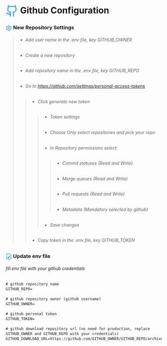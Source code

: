 # <img style="vertical-align: middle;height:40px; width:40px;" src="https://raw.githubusercontent.com/bxyteam/satellite-test/refs/heads/main/docs/images/github.png"> Github Configuration


### <img style="vertical-align: middle;height:20px; width:20px;"  src="https://raw.githubusercontent.com/bxyteam/satellite-test/refs/heads/main/docs/images/settings.png"> New Repository Settings


> * ###### Add user name in the .env file, key GITHUB_OWNER 
> * ###### Create a new repository
> * ###### Add repository name in the .env file, key GITHUB_REPO 
> * ###### Go to https://github.com/settings/personal-access-tokens
>> - ###### Click generate new token
>>> * ###### Token settings
>>> * ###### Choose Only select repositories and pick your repo
>>> * ###### In Repository permissions select:
>>>> - ###### Commit statuses (Read and Write)
>>>> - ###### Merge queues (Read and Write) 
>>>> - ###### Pull requests (Read and Write)
>>>> - ###### Metadata (Mandatory selected by github)
>>> * ###### Save changes     
>> - ###### Copy token in the .env file, key GITHUB_TOKEN 

### <img style="vertical-align: middle;height:20px; width:20px;"  src="https://raw.githubusercontent.com/bxyteam/satellite-test/refs/heads/main/docs/images/file-key.png"> Update env file

###### fill env file with your github credentials

```env
# github repository name
GITHUB_REPO=

# github repository owner (github username)
GITHUB_OWNER=

# github personal token
GITHUB_TOKEN=

# github download repository url (no need for production, replace GITHUB_OWNER and GITHUB_REPO with your credentials)
GITHUB_DOWNLOAD_URL=https://github.com/GITHUB_OWNER/GITHUB_REPO/archive/refs/heads/main.zip
```
